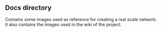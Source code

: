 ## Docs directory

Contains some images used as reference for creating a real scale network. It also contains the images used in the wiki of the project.
